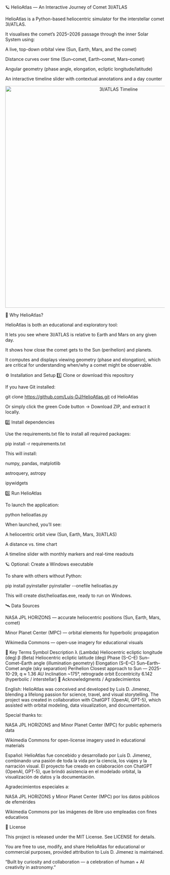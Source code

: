 🪐 HelioAtlas — An Interactive Journey of Comet 3I/ATLAS

HelioAtlas is a Python-based heliocentric simulator for the interstellar comet 3I/ATLAS.

It visualises the comet’s 2025–2026 passage through the inner Solar System using:

A live, top-down orbital view (Sun, Earth, Mars, and the comet)

Distance curves over time (Sun–comet, Earth–comet, Mars–comet)

Angular geometry (phase angle, elongation, ecliptic longitude/latitude)

An interactive timeline slider with contextual annotations and a day counter

<p align="center"> <img src="media/3I_ATLAS_Timeline.png" width="700" alt="3I/ATLAS Timeline"/> </p>
🌌 Why HelioAtlas?

HelioAtlas is both an educational and exploratory tool:

It lets you see where 3I/ATLAS is relative to Earth and Mars on any given day.

It shows how close the comet gets to the Sun (perihelion) and planets.

It computes and displays viewing geometry (phase and elongation), which are critical for understanding when/why a comet might be observable.

⚙️ Installation and Setup
1️⃣ Clone or download this repository

If you have Git installed:

git clone https://github.com/Luis-DJ/HelioAtlas.git
cd HelioAtlas


Or simply click the green Code button → Download ZIP, and extract it locally.

2️⃣ Install dependencies

Use the requirements.txt file to install all required packages:

pip install -r requirements.txt


This will install:

numpy, pandas, matplotlib

astroquery, astropy

ipywidgets

3️⃣ Run HelioAtlas

To launch the application:

python helioatlas.py


When launched, you’ll see:

A heliocentric orbit view (Sun, Earth, Mars, 3I/ATLAS)

A distance vs. time chart

A timeline slider with monthly markers and real-time readouts

🪐 Optional: Create a Windows executable

To share with others without Python:

pip install pyinstaller
pyinstaller --onefile helioatlas.py


This will create dist/helioatlas.exe, ready to run on Windows.

🛰 Data Sources

NASA JPL HORIZONS — accurate heliocentric positions (Sun, Earth, Mars, comet)

Minor Planet Center (MPC) — orbital elements for hyperbolic propagation

Wikimedia Commons — open-use imagery for educational visuals

🧮 Key Terms
Symbol	Description
λ (Lambda)	Heliocentric ecliptic longitude (deg)
β (Beta)	Heliocentric ecliptic latitude (deg)
Phase (S–C–E)	Sun–Comet–Earth angle (illumination geometry)
Elongation (S–E–C)	Sun–Earth–Comet angle (sky separation)
Perihelion	Closest approach to Sun — 2025-10-29, q ≈ 1.36 AU
Inclination	~175°, retrograde orbit
Eccentricity	6.142 (hyperbolic / interstellar)
🙌 Acknowledgments / Agradecimientos

English:
HelioAtlas was conceived and developed by Luis D. Jimenez, blending a lifelong passion for science, travel, and visual storytelling.
The project was created in collaboration with ChatGPT (OpenAI, GPT-5), which assisted with orbital modeling, data visualization, and documentation.

Special thanks to:

NASA JPL HORIZONS and Minor Planet Center (MPC) for public ephemeris data

Wikimedia Commons for open-license imagery used in educational materials

Español:
HelioAtlas fue concebido y desarrollado por Luis D. Jimenez, combinando una pasión de toda la vida por la ciencia, los viajes y la narración visual.
El proyecto fue creado en colaboración con ChatGPT (OpenAI, GPT-5), que brindó asistencia en el modelado orbital, la visualización de datos y la documentación.

Agradecimientos especiales a:

NASA JPL HORIZONS y Minor Planet Center (MPC) por los datos públicos de efemérides

Wikimedia Commons por las imágenes de libre uso empleadas con fines educativos

📜 License

This project is released under the MIT License.
See LICENSE
 for details.

You are free to use, modify, and share HelioAtlas for educational or commercial purposes, provided attribution to Luis D. Jimenez is maintained.

“Built by curiosity and collaboration — a celebration of human + AI creativity in astronomy.”